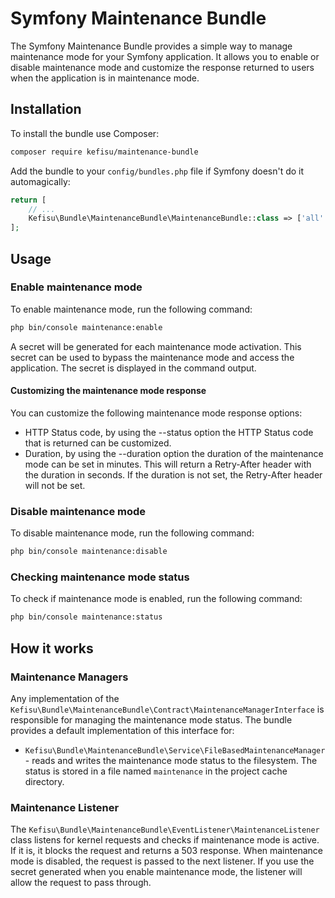 # Symfony Maintenance Bundle

The Symfony Maintenance Bundle provides a simple way to manage maintenance mode for your Symfony application. It allows
you to enable or disable maintenance mode and customize the response returned to users when the application is in
maintenance mode.

## Installation

To install the bundle use Composer:

```bash
composer require kefisu/maintenance-bundle
```

Add the bundle to your `config/bundles.php` file if Symfony doesn't do it automagically:

```php
return [
    // ...
    Kefisu\Bundle\MaintenanceBundle\MaintenanceBundle::class => ['all' => true],
];
```

## Usage

### Enable maintenance mode

To enable maintenance mode, run the following command:

```bash
php bin/console maintenance:enable
```

A secret will be generated for each maintenance mode activation. This secret can be used to bypass the maintenance mode
and access the application. The secret is displayed in the command output.

#### Customizing the maintenance mode response

You can customize the following maintenance mode response options:

- HTTP Status code, by using the --status option the HTTP Status code that is returned can be customized.
- Duration, by using the --duration option the duration of the maintenance mode can be set in minutes. This will return
  a Retry-After header with the duration in seconds. If the duration is not set, the Retry-After header will not be set.

### Disable maintenance mode

To disable maintenance mode, run the following command:

```bash
php bin/console maintenance:disable
```

### Checking maintenance mode status

To check if maintenance mode is enabled, run the following command:

```bash
php bin/console maintenance:status
```

## How it works

### Maintenance Managers

Any implementation of the `Kefisu\Bundle\MaintenanceBundle\Contract\MaintenanceManagerInterface` is responsible for
managing the maintenance mode status. The bundle provides a default implementation of this interface for:

- `Kefisu\Bundle\MaintenanceBundle\Service\FileBasedMaintenanceManager` - reads and writes the maintenance mode status
  to the filesystem. The status is stored in a file named `maintenance` in the project cache directory.

### Maintenance Listener

The `Kefisu\Bundle\MaintenanceBundle\EventListener\MaintenanceListener` class listens for kernel requests and checks if
maintenance mode is active. If it is, it blocks the request and returns a 503 response.
When maintenance mode is disabled, the request is passed to the next listener.
If you use the secret generated when you enable maintenance mode, the listener will allow the request to pass through.